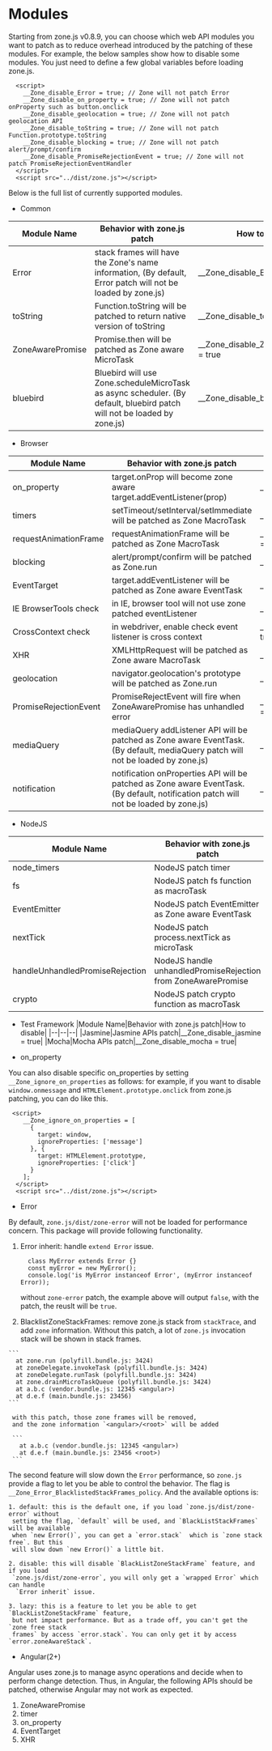 # Modules

Starting from zone.js v0.8.9, you can choose which web API modules you want to patch as to reduce overhead introduced by the patching of these modules. For example,
the below samples show how to disable some modules. You just need to define a few global variables
before loading zone.js.

```
  <script>
    __Zone_disable_Error = true; // Zone will not patch Error
    __Zone_disable_on_property = true; // Zone will not patch onProperty such as button.onclick
    __Zone_disable_geolocation = true; // Zone will not patch geolocation API
    __Zone_disable_toString = true; // Zone will not patch Function.prototype.toString
    __Zone_disable_blocking = true; // Zone will not patch alert/prompt/confirm
    __Zone_disable_PromiseRejectionEvent = true; // Zone will not patch PromiseRejectionEventHandler
  </script>
  <script src="../dist/zone.js"></script>
```

Below is the full list of currently supported modules.

- Common

|Module Name|Behavior with zone.js patch|How to disable|
|--|--|--|
|Error|stack frames will have the Zone's name information, (By default, Error patch will not be loaded by zone.js)|__Zone_disable_Error = true|
|toString|Function.toString will be patched to return native version of toString|__Zone_disable_toString = true|
|ZoneAwarePromise|Promise.then will be patched as Zone aware MicroTask|__Zone_disable_ZoneAwarePromise = true|
|bluebird|Bluebird will use Zone.scheduleMicroTask as async scheduler. (By default, bluebird patch will not be loaded by zone.js)|__Zone_disable_bluebird = true|

- Browser

|Module Name|Behavior with zone.js patch|How to disable|
|--|--|--|
|on_property|target.onProp will become zone aware target.addEventListener(prop)|__Zone_disable_on_property = true|
|timers|setTimeout/setInterval/setImmediate will be patched as Zone MacroTask|__Zone_disable_timers = true|
|requestAnimationFrame|requestAnimationFrame will be patched as Zone MacroTask|__Zone_disable_requestAnimationFrame = true|
|blocking|alert/prompt/confirm will be patched as Zone.run|__Zone_disable_blocking = true|
|EventTarget|target.addEventListener will be patched as Zone aware EventTask|__Zone_disable_EventTarget = true|
|IE BrowserTools check|in IE, browser tool will not use zone patched eventListener|__Zone_disable_IE_check = true|
|CrossContext check|in webdriver, enable check event listener is cross context|__Zone_enable_cross_context_check = true|
|XHR|XMLHttpRequest will be patched as Zone aware MacroTask|__Zone_disable_XHR = true|
|geolocation|navigator.geolocation's prototype will be patched as Zone.run|__Zone_disable_geolocation = true|
|PromiseRejectionEvent|PromiseRejectEvent will fire when ZoneAwarePromise has unhandled error|__Zone_disable_PromiseRejectionEvent = true|
|mediaQuery|mediaQuery addListener API will be patched as Zone aware EventTask. (By default, mediaQuery patch will not be loaded by zone.js) |__Zone_disable_mediaQuery = true|
|notification|notification onProperties API will be patched as Zone aware EventTask. (By default, notification patch will not be loaded by zone.js) |__Zone_disable_notification = true|

- NodeJS

|Module Name|Behavior with zone.js patch|How to disable|
|--|--|--|
|node_timers|NodeJS patch timer|__Zone_disable_node_timers = true|
|fs|NodeJS patch fs function as macroTask|__Zone_disable_fs = true|
|EventEmitter|NodeJS patch EventEmitter as Zone aware EventTask|__Zone_disable_EventEmitter = true|
|nextTick|NodeJS patch process.nextTick as microTask|__Zone_disable_nextTick = true|
|handleUnhandledPromiseRejection|NodeJS handle unhandledPromiseRejection from ZoneAwarePromise|__Zone_disable_handleUnhandledPromiseRejection = true|
|crypto|NodeJS patch crypto function as macroTask|__Zone_disable_crypto = true|

- Test Framework
|Module Name|Behavior with zone.js patch|How to disable|
|--|--|--|
|Jasmine|Jasmine APIs patch|__Zone_disable_jasmine = true|
|Mocha|Mocha APIs patch|__Zone_disable_mocha = true|

- on_property

You can also disable specific on_properties by setting `__Zone_ignore_on_properties` as follows: for example,
if you want to disable `window.onmessage` and `HTMLElement.prototype.onclick` from zone.js patching,
you can do like this.

```
 <script>
    __Zone_ignore_on_properties = [
      {
        target: window,
        ignoreProperties: ['message']
      }, {
        target: HTMLElement.prototype,
        ignoreProperties: ['click']
      }
    ];
  </script>
  <script src="../dist/zone.js"></script>
```

- Error

By default, `zone.js/dist/zone-error` will not be loaded for performance concern.
This package will provide following functionality.

  1. Error inherit: handle `extend Error` issue.
     ```
       class MyError extends Error {}
       const myError = new MyError();
       console.log('is MyError instanceof Error', (myError instanceof Error));
     ```

     without `zone-error` patch, the example above will output `false`, with the patch, the reuslt will be `true`.

  2. BlacklistZoneStackFrames: remove zone.js stack from `stackTrace`, and add `zone`  information. Without this patch, a lot of `zone.js` invocation stack will be shown
     in stack frames.

    ```
      at zone.run (polyfill.bundle.js: 3424)
      at zoneDelegate.invokeTask (polyfill.bundle.js: 3424)
      at zoneDelegate.runTask (polyfill.bundle.js: 3424)
      at zone.drainMicroTaskQueue (polyfill.bundle.js: 3424)
      at a.b.c (vendor.bundle.js: 12345 <angular>)
      at d.e.f (main.bundle.js: 23456)
    ```

     with this patch, those zone frames will be removed,
     and the zone information `<angular>/<root>` will be added

     ```
       at a.b.c (vendor.bundle.js: 12345 <angular>)
       at d.e.f (main.bundle.js: 23456 <root>)
     ```

  The second feature will slow down the `Error` performance, so `zone.js` provide a flag to let you be able to control the behavior.
  The flag is `__Zone_Error_BlacklistedStackFrames_policy`. And the available options is:

    1. default: this is the default one, if you load `zone.js/dist/zone-error` without
     setting the flag, `default` will be used, and `BlackListStackFrames` will be available
     when `new Error()`, you can get a `error.stack`  which is `zone stack free`. But this
     will slow down `new Error()` a little bit.

    2. disable: this will disable `BlackListZoneStackFrame` feature, and if you load
     `zone.js/dist/zone-error`, you will only get a `wrapped Error` which can handle
      `Error inherit` issue.

    3. lazy: this is a feature to let you be able to get `BlackListZoneStackFrame` feature,
     but not impact performance. But as a trade off, you can't get the `zone free stack
     frames` by access `error.stack`. You can only get it by access `error.zoneAwareStack`.


- Angular(2+)

Angular uses zone.js to manage async operations and decide when to perform change detection. Thus, in Angular,
the following APIs should be patched, otherwise Angular may not work as expected.

1. ZoneAwarePromise
2. timer
3. on_property
4. EventTarget
5. XHR